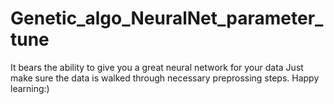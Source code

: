 # Genetic_algo_NeuralNet_parameter_tune
It bears the ability to give you a great neural network for your data
Just make sure the data is walked through necessary preprossing steps.
Happy learning:)
